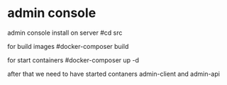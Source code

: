 # admin console
admin console
install on server 
#cd src

for build images 
#docker-composer build

for start containers 
#docker-composer up -d

after that we need to have started contaners admin-client and admin-api
